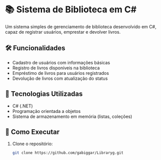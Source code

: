 # 📚 Sistema de Biblioteca em C#

Um sistema simples de gerenciamento de biblioteca desenvolvido em C#, capaz de registrar usuários, emprestar e devolver livros.

## 🛠️ Funcionalidades

- Cadastro de usuários com informações básicas
- Registro de livros disponíveis na biblioteca
- Empréstimo de livros para usuários registrados
- Devolução de livros com atualização do status

## 🧰 Tecnologias Utilizadas

- C# (.NET)
- Programação orientada a objetos
- Sistema de armazenamento em memória (listas, coleções)

## 🚀 Como Executar

1. Clone o repositório:
   ```bash
   git clone https://github.com/gabiggar/Libraryg.git
